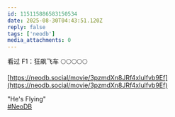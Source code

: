 ```yaml
---
id: 115115886583150534
date: 2025-08-30T04:43:51.120Z
reply: false
tags: ['neodb']
media_attachments: 0
---
```


看过 F1：狂飙飞车 🌕🌕🌕🌕🌕  
  
[https://neodb.social/movie/3pzmdXn8JRf4xIulfvb9Ef](https://neodb.social/movie/3pzmdXn8JRf4xIulfvb9Ef)

"He's Flying"  
[#NeoDB](https://e5n.cc/tags/NeoDB)

